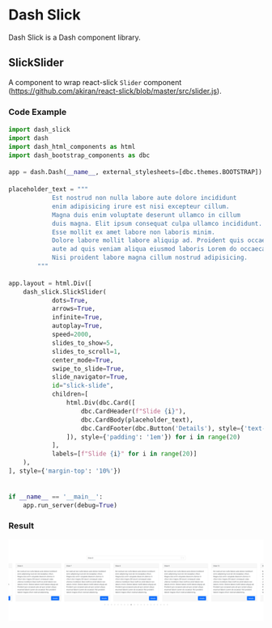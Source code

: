 # Dash Slick

Dash Slick is a Dash component library.

## SlickSlider

A component to wrap react-slick `Slider` component (https://github.com/akiran/react-slick/blob/master/src/slider.js).

### Code Example

```python
import dash_slick
import dash
import dash_html_components as html
import dash_bootstrap_components as dbc

app = dash.Dash(__name__, external_stylesheets=[dbc.themes.BOOTSTRAP])

placeholder_text = """
            Est nostrud non nulla labore aute dolore incididunt 
            enim adipisicing irure est nisi excepteur cillum. 
            Magna duis enim voluptate deserunt ullamco in cillum 
            duis magna. Elit ipsum consequat culpa ullamco incididunt. 
            Esse mollit ex amet labore non laboris minim. 
            Dolore labore mollit labore aliquip ad. Proident quis occaecat 
            aute ad quis veniam aliqua eiusmod laboris Lorem do occaecat. 
            Nisi proident labore magna cillum nostrud adipisicing.
        """

app.layout = html.Div([
    dash_slick.SlickSlider(
            dots=True,
            arrows=True,
            infinite=True,
            autoplay=True,
            speed=2000,
            slides_to_show=5,
            slides_to_scroll=1,
            center_mode=True,
            swipe_to_slide=True,
            slide_navigator=True,
            id="slick-slide",
            children=[
                html.Div(dbc.Card([
                    dbc.CardHeader(f"Slide {i}"),
                    dbc.CardBody(placeholder_text),
                    dbc.CardFooter(dbc.Button('Details'), style={'text-align': 'right'}),
                ]), style={'padding': '1em'}) for i in range(20)
            ],
            labels=[f"Slide {i}" for i in range(20)]
    ),
], style={'margin-top': '10%'})


if __name__ == '__main__':
    app.run_server(debug=True)
```
### Result

<img src="https://raw.githubusercontent.com/jackskerman/dash-slick/master/example_images/SliderExample.PNG" alt="Slider-Example" width="1000"/>